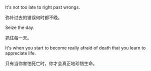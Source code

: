 It's not too late to right past wrongs.

弥补过去的错误何时都不晚。

Seize the day.

抓住每一天。

It's when you start to become really afraid of death that you learn to appreciate life.

只有当你害怕死亡时，你才会真正地珍惜生命。